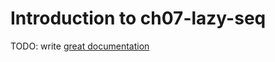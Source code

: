 # Introduction to ch07-lazy-seq

TODO: write [great documentation](http://jacobian.org/writing/what-to-write/)
